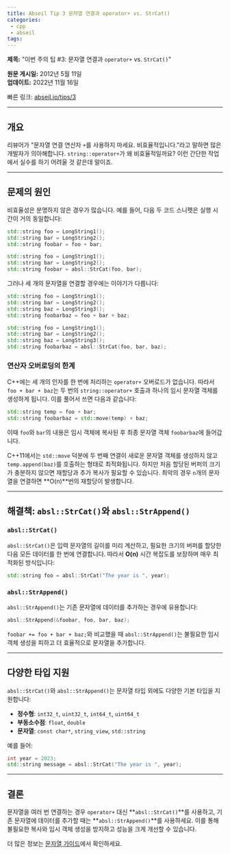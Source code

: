 ```yaml
---
title: Abseil Tip 3 문자열 연결과 operator+ vs. StrCat()
categories:
 - cpp
 - abseil
tags:
---
```



**제목:** "이번 주의 팁 #3: 문자열 연결과 <code>operator+</code> vs. <code>StrCat()</code>"  

**원문 게시일:** 2012년 5월 11일  
**업데이트:** 2022년 11월 16일  

빠른 링크: [abseil.io/tips/3](https://abseil.io/tips/3)  

---

## **개요**

리뷰어가 "문자열 연결 연산자 `+`를 사용하지 마세요. 비효율적입니다."라고 말하면 많은 개발자가 의아해합니다. `string::operator+`가 왜 비효율적일까요? 이런 간단한 작업에서 실수를 하기 어려울 것 같은데 말이죠.

---

## **문제의 원인**

비효율성은 분명하지 않은 경우가 많습니다. 예를 들어, 다음 두 코드 스니펫은 실행 시간이 거의 동일합니다:

```cpp
std::string foo = LongString1();
std::string bar = LongString2();
std::string foobar = foo + bar;

std::string foo = LongString1();
std::string bar = LongString2();
std::string foobar = absl::StrCat(foo, bar);
```

그러나 세 개의 문자열을 연결할 경우에는 이야기가 다릅니다:

```cpp
std::string foo = LongString1();
std::string bar = LongString2();
std::string baz = LongString3();
std::string foobarbaz = foo + bar + baz;

std::string foo = LongString1();
std::string bar = LongString2();
std::string baz = LongString3();
std::string foobarbaz = absl::StrCat(foo, bar, baz);
```

### **연산자 오버로딩의 한계**

C++에는 세 개의 인자를 한 번에 처리하는 `operator+` 오버로드가 없습니다. 따라서 `foo + bar + baz`는 두 번의 `string::operator+` 호출과 하나의 임시 문자열 객체를 생성하게 됩니다. 이를 풀어서 쓰면 다음과 같습니다:

```cpp
std::string temp = foo + bar;
std::string foobarbaz = std::move(temp) + baz;
```

이때 `foo`와 `bar`의 내용은 임시 객체에 복사된 후 최종 문자열 객체 `foobarbaz`에 들어갑니다.

C++11에서는 `std::move` 덕분에 두 번째 연결이 새로운 문자열 객체를 생성하지 않고 `temp.append(baz)`를 호출하는 형태로 최적화됩니다. 하지만 처음 할당된 버퍼의 크기가 충분하지 않으면 재할당과 추가 복사가 필요할 수 있습니다. 최악의 경우 `n`개의 문자열을 연결하면 **O(n)**번의 재할당이 발생합니다.

---

## **해결책: `absl::StrCat()`와 `absl::StrAppend()`**

### **`absl::StrCat()`**

`absl::StrCat()`은 입력 문자열의 길이를 미리 계산하고, 필요한 크기의 버퍼를 할당한 다음 모든 데이터를 한 번에 연결합니다. 따라서 **O(n)** 시간 복잡도를 보장하며 매우 최적화된 방식입니다:

```cpp
std::string foo = absl::StrCat("The year is ", year);
```

### **`absl::StrAppend()`**

`absl::StrAppend()`는 기존 문자열에 데이터를 추가하는 경우에 유용합니다:

```cpp
absl::StrAppend(&foobar, foo, bar, baz);
```

`foobar += foo + bar + baz;`와 비교했을 때 `absl::StrAppend()`는 불필요한 임시 객체 생성을 피하고 더 효율적으로 문자열을 추가합니다.

---

## **다양한 타입 지원**

`absl::StrCat()`와 `absl::StrAppend()`는 문자열 타입 외에도 다양한 기본 타입을 지원합니다:  

- **정수형**: `int32_t`, `uint32_t`, `int64_t`, `uint64_t`  
- **부동소수점**: `float`, `double`  
- **문자열**: `const char*`, `string_view`, `std::string`  

예를 들어:

```cpp
int year = 2023;
std::string message = absl::StrCat("The year is ", year);
```

---

## **결론**

문자열을 여러 번 연결하는 경우 `operator+` 대신 **`absl::StrCat()`**를 사용하고, 기존 문자열에 데이터를 추가할 때는 **`absl::StrAppend()`**를 사용하세요. 이를 통해 불필요한 복사와 임시 객체 생성을 방지하고 성능을 크게 개선할 수 있습니다.

더 많은 정보는 [문자열 가이드](https://abseil.io/docs/cpp/guides/strings#abslstrcat-and-abslstrappend-for-string-concatenation)에서 확인하세요.